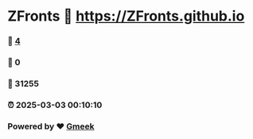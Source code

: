 # ZFronts :link: https://ZFronts.github.io 
### :page_facing_up: [4](https://ZFronts.github.io/tag.html) 
### :speech_balloon: 0 
### :hibiscus: 31255 
### :alarm_clock: 2025-03-03 00:10:10 
### Powered by :heart: [Gmeek](https://github.com/Meekdai/Gmeek)
